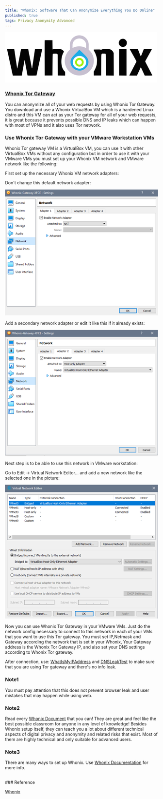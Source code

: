 ```yaml
---
title: "Whonix: Software That Can Anonymize Everything You Do Online"
published: true
tags: Privacy Anonymity Advanced
---
```


[<img src="/blog/assets/whonix-logo.png">](https://www.whonix.org/)

### [Whonix Tor Gateway](https://www.whonix.org/wiki/Download)

You can anonymize all of your web requests by using Whonix Tor Gateway. You download and use a Whonix VirtualBox VM which is a hardened Linux distro and this VM can act as your Tor gateway for all of your web requests, it is great because it prevents possible DNS and IP leaks which can happen with most of VPNs and it also uses Tor network.

### Use Whonix Tor Gateway with your VMware Workstation VMs

Whonix Tor gateway VM is a VirtualBox VM, you can use it with other VirtualBox VMs without any configuration but in order to use it with your VMware VMs you must set up your Whonix VM network and VMware network like the following:

First set up the necessary Whonix VM network adapters:

Don't change this default network adapter:

![](/blog/assets/whonix1.png)

Add a secondary network adapter or edit it like this if it already exists:

![](/blog/assets/whonix2.png)

Next step is to be able to use this network in VMware workstation:

Go to Edit -> Virtual Network Editor... and add a new network like the selected one in the picture:

![](/blog/assets/vmware1.png)

Now you can use Whonix Tor Gateway in your VMware VMs. Just do the network config necessary to connect to this network in each of your VMs that you want to use this Tor gateway. You must set IP,Netmask and Gateway according the network that is set in your Whonix, Your Gateway address is the Whonix Tor Gateway IP, and also set your DNS settings according to Whonix Tor gateway.

After connection, use: [WhatIsMyIPAddress](https://whatismyipaddress.com/) and [DNSLeakTest](https://dnsleaktest.com/) to make sure that you are using Tor gateway and there's no info leak.

### Note1

You must pay attention that this does not prevent browser leak and user mistakes that may happen while using web.

### Note2

Read every [Whonix Document](https://www.whonix.org/wiki/Documentation) that you can! They are great and feel like the best possible classroom for anyone in any level of knowledge! Besides Whonix setup itself, they can teach you a lot about different technical aspects of digital privacy and anonymity and related risks that exist. Most of them are highly technical and only suitable for advanced users.   

### Note3

There are many ways to set up Whonix. Use [Whonix Documentation](https://www.whonix.org/wiki/Documentation) for more info.  

<br>
### Reference

[Whonix](https://www.whonix.org/)
